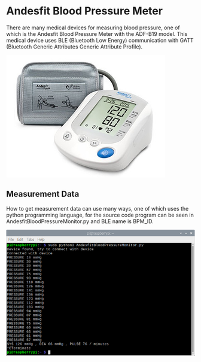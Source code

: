 # Andesfit Blood Pressure Meter
There are many medical devices for measuring blood pressure, one of which is the Andesfit Blood Pressure Meter with the ADF-B19 model. This medical device uses BLE (Bluetooth Low Energy) communication with GATT (Bluetooth Generic Attributes Generic Attribute Profile).

![Gambar][gambar-product-url]

## Measurement Data
How to get measurement data can use many ways, one of which uses the python programming language, for the source code program can be seen in AndesfitBloodPressureMonitor.py and BLE name is BPM_ID.

![Gambar][gambar-screenshot-url]

<!-- MARKDOWN LINKS -->
[gambar-product-url]: https://github.com/agungpambudi55/andesfit-blood-pressure-meter/blob/master/Andesfit%20Blood%20Pressure%20Meter%20ADF-B19%20-%20Product.jpg
[gambar-screenshot-url]: https://github.com/agungpambudi55/andesfit-blood-pressure-meter/blob/master/Andesfit%20Blood%20Pressure%20Meter%20ADF-B19%20-%20Screenshot.png